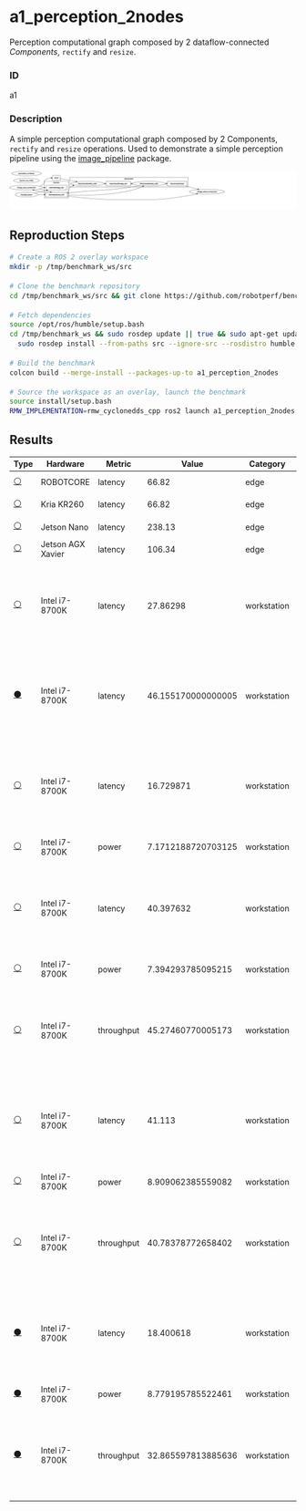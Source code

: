 # a1_perception_2nodes

Perception computational graph composed by 2 dataflow-connected *Components*, `rectify` and `resize`.

### ID
a1

### Description
A simple perception computational graph composed by 2 Components, `rectify` and `resize` operations. Used to demonstrate a simple perception pipeline using the [image_pipeline](https://github.com/ros-perception/image_pipeline) package.


![](../../../imgs/a1_perception_2nodes.svg)

## Reproduction Steps

```bash
# Create a ROS 2 overlay workspace
mkdir -p /tmp/benchmark_ws/src

# Clone the benchmark repository
cd /tmp/benchmark_ws/src && git clone https://github.com/robotperf/benchmarks

# Fetch dependencies
source /opt/ros/humble/setup.bash
cd /tmp/benchmark_ws && sudo rosdep update || true && sudo apt-get update &&
  sudo rosdep install --from-paths src --ignore-src --rosdistro humble -y

# Build the benchmark
colcon build --merge-install --packages-up-to a1_perception_2nodes

# Source the workspace as an overlay, launch the benchmark
source install/setup.bash
RMW_IMPLEMENTATION=rmw_cyclonedds_cpp ros2 launch a1_perception_2nodes trace_a1_perception_2nodes.launch.py

```

## Results

| Type | Hardware | Metric | Value | Category | Timestamp | Note | Data Source |
| --- | --- | --- | --- | --- | --- | --- | --- |
| [:white_circle:](https://github.com/robotperf/benchmarks/blob/main/benchmarks/README.md#type) | ROBOTCORE | latency | 66.82 | edge | 14-10-2022 |  | [perception/image](https://github.com/robotperf/rosbags/tree/main/perception/image) |
| [:white_circle:](https://github.com/robotperf/benchmarks/blob/main/benchmarks/README.md#type) | Kria KR260 | latency | 66.82 | edge | 14-10-2022 |  | [perception/image](https://github.com/robotperf/rosbags/tree/main/perception/image) |
| [:white_circle:](https://github.com/robotperf/benchmarks/blob/main/benchmarks/README.md#type) | Jetson Nano | latency | 238.13 | edge | 14-10-2022 |  | [perception/image](https://github.com/robotperf/rosbags/tree/main/perception/image) |
| [:white_circle:](https://github.com/robotperf/benchmarks/blob/main/benchmarks/README.md#type) | Jetson AGX Xavier | latency | 106.34 | edge | 14-10-2022 |  | [perception/image](https://github.com/robotperf/rosbags/tree/main/perception/image) |
| [:white_circle:](https://github.com/robotperf/benchmarks/blob/main/benchmarks/README.md#type) | Intel i7-8700K | latency | 27.86298 | workstation | 2023-06-25 15:10:31 | mean_benchmark 13.880188545454546, rms_benchmark 14.387412826011047, max_benchmark 27.86298, min_benchmark 9.530861999999999, lost messages 4.55 % | [perception/image](https://github.com/robotperf/rosbags/tree/main/perception/image) |
| [:black_circle:](https://github.com/robotperf/benchmarks/blob/main/benchmarks/README.md#type) | Intel i7-8700K | latency | 46.155170000000005 | workstation | 2023-06-30 21:13:04 | mean_benchmark 13.729018779411762, rms_benchmark 14.764683243129985, max_benchmark 46.155170000000005, min_benchmark 6.645244999999999, lost messages 0.00 % | [perception/image](https://github.com/robotperf/rosbags/tree/main/perception/image) |
| [:white_circle:](https://github.com/robotperf/benchmarks/blob/main/benchmarks/README.md#type) | Intel i7-8700K | latency | 16.729871 | workstation | 2023-07-01 13:33:05 | mean_benchmark 13.63853788, rms_benchmark 13.767741008697662, max_benchmark 16.729871, min_benchmark 10.103081999999999, lost messages 8.00 % | [perception/image](https://github.com/robotperf/rosbags/tree/main/perception/image) |
| [:white_circle:](https://github.com/robotperf/benchmarks/blob/main/benchmarks/README.md#type) | Intel i7-8700K | power | 7.1712188720703125 | workstation | 2023-07-01 13:36:18 |  | [perception/image](https://github.com/robotperf/rosbags/tree/main/perception/image) |
| [:white_circle:](https://github.com/robotperf/benchmarks/blob/main/benchmarks/README.md#type) | Intel i7-8700K | latency | 40.397632 | workstation | 2023-07-01 17:24:11 | mean_benchmark 14.55271958490566, rms_benchmark 15.300233260168039, max_benchmark 40.397632, min_benchmark 8.393206000000001, lost messages 0.00 % | [perception/image](https://github.com/robotperf/rosbags/tree/main/perception/image) |
| [:white_circle:](https://github.com/robotperf/benchmarks/blob/main/benchmarks/README.md#type) | Intel i7-8700K | power | 7.394293785095215 | workstation | 2023-07-01 17:27:21 |  | [perception/image](https://github.com/robotperf/rosbags/tree/main/perception/image) |
| [:white_circle:](https://github.com/robotperf/benchmarks/blob/main/benchmarks/README.md#type) | Intel i7-8700K | throughput | 45.27460770005173 | workstation | 2023-07-01 17:30:50 | mean_benchmark 29.25599254168803, rms_benchmark 29.710040331431454, max_benchmark 45.27460770005173, min_benchmark 9.43612660892683, lost messages 0.00 % | [perception/image](https://github.com/robotperf/rosbags/tree/main/perception/image) |
| [:white_circle:](https://github.com/robotperf/benchmarks/blob/main/benchmarks/README.md#type) | Intel i7-8700K | latency | 41.113 | workstation | 2023-07-01 17:34:06 | mean_benchmark 14.362254691176473, rms_benchmark 15.069385102593149, max_benchmark 41.113, min_benchmark 7.722244, lost messages 0.00 % | [perception/image](https://github.com/robotperf/rosbags/tree/main/perception/image) |
| [:white_circle:](https://github.com/robotperf/benchmarks/blob/main/benchmarks/README.md#type) | Intel i7-8700K | power | 8.909062385559082 | workstation | 2023-07-01 17:37:37 |  | [perception/image](https://github.com/robotperf/rosbags/tree/main/perception/image) |
| [:white_circle:](https://github.com/robotperf/benchmarks/blob/main/benchmarks/README.md#type) | Intel i7-8700K | throughput | 40.78378772658402 | workstation | 2023-07-01 17:40:49 | mean_benchmark 30.245347842949002, rms_benchmark 30.287857695872127, max_benchmark 40.78378772658402, min_benchmark 27.675432490902267, lost messages 0.00 % | [perception/image](https://github.com/robotperf/rosbags/tree/main/perception/image) |
| [:black_circle:](https://github.com/robotperf/benchmarks/blob/main/benchmarks/README.md#type) | Intel i7-8700K | latency | 18.400618 | workstation | 2023-07-01 17:44:20 | mean_benchmark 13.160526823529413, rms_benchmark 13.34882615613099, max_benchmark 18.400618, min_benchmark 7.568259, lost messages 0.00 % | [perception/image](https://github.com/robotperf/rosbags/tree/main/perception/image) |
| [:black_circle:](https://github.com/robotperf/benchmarks/blob/main/benchmarks/README.md#type) | Intel i7-8700K | power | 8.779195785522461 | workstation | 2023-07-01 17:47:49 |  | [perception/image](https://github.com/robotperf/rosbags/tree/main/perception/image) |
| [:black_circle:](https://github.com/robotperf/benchmarks/blob/main/benchmarks/README.md#type) | Intel i7-8700K | throughput | 32.865597813885636 | workstation | 2023-07-01 17:51:14 | mean_benchmark 30.004940357991266, rms_benchmark 30.012328118390013, max_benchmark 32.865597813885636, min_benchmark 28.0221810134255, lost messages 0.00 % | [perception/image](https://github.com/robotperf/rosbags/tree/main/perception/image) |

